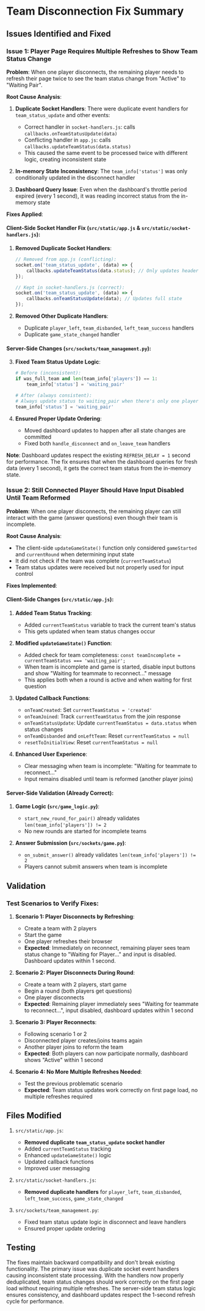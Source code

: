 # Team Disconnection Fix Summary

## Issues Identified and Fixed

### Issue 1: Player Page Requires Multiple Refreshes to Show Team Status Change
**Problem**: When one player disconnects, the remaining player needs to refresh their page twice to see the team status change from "Active" to "Waiting Pair".

**Root Cause Analysis**: 
1. **Duplicate Socket Handlers**: There were duplicate event handlers for `team_status_update` and other events:
   - Correct handler in `socket-handlers.js`: calls `callbacks.onTeamStatusUpdate(data)` 
   - Conflicting handler in `app.js`: calls `callbacks.updateTeamStatus(data.status)`
   - This caused the same event to be processed twice with different logic, creating inconsistent state

2. **In-memory State Inconsistency**: The `team_info['status']` was only conditionally updated in the disconnect handler

3. **Dashboard Query Issue**: Even when the dashboard's throttle period expired (every 1 second), it was reading incorrect status from the in-memory state

**Fixes Applied**:

#### Client-Side Socket Handler Fix (`src/static/app.js` & `src/static/socket-handlers.js`):

1. **Removed Duplicate Socket Handlers**:
   ```javascript
   // Removed from app.js (conflicting):
   socket.on('team_status_update', (data) => {
       callbacks.updateTeamStatus(data.status); // Only updates header
   });
   
   // Kept in socket-handlers.js (correct):
   socket.on('team_status_update', (data) => {
       callbacks.onTeamStatusUpdate(data); // Updates full state
   });
   ```

2. **Removed Other Duplicate Handlers**:
   - Duplicate `player_left`, `team_disbanded`, `left_team_success` handlers
   - Duplicate `game_state_changed` handler

#### Server-Side Changes (`src/sockets/team_management.py`):

3. **Fixed Team Status Update Logic**:
   ```python
   # Before (inconsistent):
   if was_full_team and len(team_info['players']) == 1:
       team_info['status'] = 'waiting_pair'
   
   # After (always consistent):
   # Always update status to waiting_pair when there's only one player
   team_info['status'] = 'waiting_pair'
   ```

4. **Ensured Proper Update Ordering**:
   - Moved dashboard updates to happen after all state changes are committed
   - Fixed both `handle_disconnect` and `on_leave_team` handlers

**Note**: Dashboard updates respect the existing `REFRESH_DELAY = 1` second for performance. The fix ensures that when the dashboard queries for fresh data (every 1 second), it gets the correct team status from the in-memory state.

### Issue 2: Still Connected Player Should Have Input Disabled Until Team Reformed
**Problem**: When one player disconnects, the remaining player can still interact with the game (answer questions) even though their team is incomplete.

**Root Cause Analysis**:
- The client-side `updateGameState()` function only considered `gameStarted` and `currentRound` when determining input state
- It did not check if the team was complete (`currentTeamStatus`)
- Team status updates were received but not properly used for input control

**Fixes Implemented**:

#### Client-Side Changes (`src/static/app.js`):

1. **Added Team Status Tracking**:
   - Added `currentTeamStatus` variable to track the current team's status
   - This gets updated when team status changes occur

2. **Modified `updateGameState()` Function**:
   - Added check for team completeness: `const teamIncomplete = currentTeamStatus === 'waiting_pair';`
   - When team is incomplete and game is started, disable input buttons and show "Waiting for teammate to reconnect..." message
   - This applies both when a round is active and when waiting for first question

3. **Updated Callback Functions**:
   - `onTeamCreated`: Set `currentTeamStatus = 'created'`
   - `onTeamJoined`: Track `currentTeamStatus` from the join response
   - `onTeamStatusUpdate`: Update `currentTeamStatus = data.status` when status changes
   - `onTeamDisbanded` and `onLeftTeam`: Reset `currentTeamStatus = null`
   - `resetToInitialView`: Reset `currentTeamStatus = null`

4. **Enhanced User Experience**:
   - Clear messaging when team is incomplete: "Waiting for teammate to reconnect..."
   - Input remains disabled until team is reformed (another player joins)

#### Server-Side Validation (Already Correct):

1. **Game Logic (`src/game_logic.py`)**:
   - `start_new_round_for_pair()` already validates `len(team_info['players']) != 2`
   - No new rounds are started for incomplete teams

2. **Answer Submission (`src/sockets/game.py`)**:
   - `on_submit_answer()` already validates `len(team_info['players']) != 2`
   - Players cannot submit answers when team is incomplete

## Validation

### Test Scenarios to Verify Fixes:

1. **Scenario 1: Player Disconnects by Refreshing**:
   - Create a team with 2 players
   - Start the game
   - One player refreshes their browser
   - **Expected**: Immediately on reconnect, remaining player sees team status change to "Waiting for Player..." and input is disabled. Dashboard updates within 1 second.

2. **Scenario 2: Player Disconnects During Round**:
   - Create a team with 2 players, start game
   - Begin a round (both players get questions)
   - One player disconnects
   - **Expected**: Remaining player immediately sees "Waiting for teammate to reconnect...", input disabled, dashboard updates within 1 second

3. **Scenario 3: Player Reconnects**:
   - Following scenario 1 or 2
   - Disconnected player creates/joins teams again
   - Another player joins to reform the team
   - **Expected**: Both players can now participate normally, dashboard shows "Active" within 1 second

4. **Scenario 4: No More Multiple Refreshes Needed**:
   - Test the previous problematic scenario
   - **Expected**: Team status updates work correctly on first page load, no multiple refreshes required

## Files Modified

1. `src/static/app.js`:
   - **Removed duplicate `team_status_update` socket handler**
   - Added `currentTeamStatus` tracking
   - Enhanced `updateGameState()` logic
   - Updated callback functions
   - Improved user messaging

2. `src/static/socket-handlers.js`:
   - **Removed duplicate handlers** for `player_left`, `team_disbanded`, `left_team_success`, `game_state_changed`

3. `src/sockets/team_management.py`:
   - Fixed team status update logic in disconnect and leave handlers
   - Ensured proper update ordering

## Testing

The fixes maintain backward compatibility and don't break existing functionality. The primary issue was duplicate socket event handlers causing inconsistent state processing. With the handlers now properly deduplicated, team status changes should work correctly on the first page load without requiring multiple refreshes. The server-side team status logic ensures consistency, and dashboard updates respect the 1-second refresh cycle for performance.